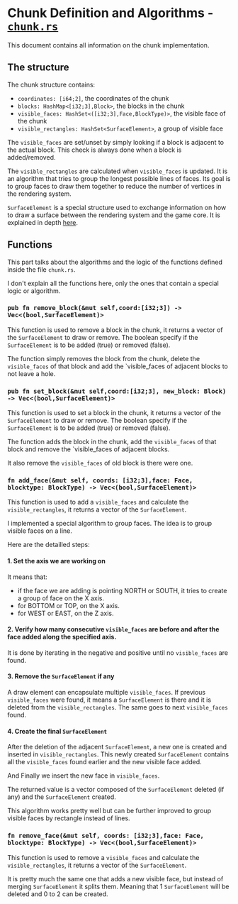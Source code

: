 # Chunk Definition and Algorithms - [`chunk.rs`](https://gitlab.uliege.be/Henry.Leclipteur/minecraft-rust-clone/-/blob/main/Minecraft-v0.3/game_core/src/world/chunk.rs)
This document contains all information on the chunk implementation.


## The structure

The chunk structure contains:
* `coordinates: [i64;2]`, the coordinates of the chunk
* `blocks: HashMap<[i32;3],Block>`, the blocks in the chunk
* `visible_faces: HashSet<([i32;3],Face,BlockType)>`, the visible face of the chunk
* `visible_rectangles: HashSet<SurfaceElement>`, a group of visible face

The `visible_faces` are set/unset by simply looking if a block is adjacent to the actual block. This check is always done when a block is added/removed.

The `visible_rectangles` are calculated when `visible_faces` is updated. It is an algorithm that tries to group the longest possible lines of faces. Its goal is to group faces to draw them together to reduce the number of vertices in the rendering system.

`SurfaceElement` is a special structure used to exchange information on how to draw a surface between the rendering system and the game core. It is explained in depth [here](https://gitlab.uliege.be/Henry.Leclipteur/minecraft-rust-clone/-/blob/main/Minecraft-v0.3/docs/draw_element/draw_element.md).


## Functions
This part talks about the algorithms and the logic of the functions defined inside the file `chunk.rs`.

I don't explain all the functions here, only the ones that contain a special logic or algorithm.

### `pub fn remove_block(&mut self,coord:[i32;3]) -> Vec<(bool,SurfaceElement)>`

This function is used to remove a block in the chunk, it returns a vector of the `SurfaceElement` to draw or remove. The boolean specify if the `SurfaceElement` is to be added (true) or removed (false).

The function simply removes the block from the chunk, delete the `visible_faces` of that block and add the `visible_faces of adjacent blocks to not leave a hole.


### `pub fn set_block(&mut self,coord:[i32;3], new_block: Block) -> Vec<(bool,SurfaceElement)>`

This function is used to set a block in the chunk, it returns a vector of the `SurfaceElement` to draw or remove. The boolean specify if the `SurfaceElement` is to be added (true) or removed (false).

The function adds the block in the chunk, add the `visible_faces` of that block and remove the `visible_faces of adjacent blocks.

It also remove the `visible_faces` of old block is there were one.

### `fn add_face(&mut self, coords: [i32;3],face: Face, blocktype: BlockType) -> Vec<(bool,SurfaceElement)>`

This function is used to add a `visible_faces` and calculate the `visible_rectangles`, it returns a vector of the `SurfaceElement`.

I implemented a special algorithm to group faces. The idea is to group visible faces on a line. 

Here are the detailled steps:
#### 1. Set the axis we are working on
It means that:
* if the face we are adding is pointing NORTH or SOUTH, it tries to create a group of face on the X axis.
* for BOTTOM or TOP, on the X axis. 
* for WEST or EAST, on the Z axis.

#### 2. Verify how many consecutive `visible_faces` are before and after the face added along the specified axis.
It is done by iterating in the negative and positive until no `visible_faces` are found.

#### 3. Remove the `SurfaceElement` if any
A draw element can encapsulate multiple `visible_faces`. If previous `visible_faces` were found, it means a `SurfaceElement` is there and it is deleted from the `visible_rectangles`. The same goes to next `visible_faces` found.

#### 4. Create the final `SurfaceElement`
After the deletion of the adjacent `SurfaceElement`, a new one is created and inserted in  `visible_rectangles`. This newly created `SurfaceElement` contains all the `visible_faces` found earlier and the new visible face added.

And Finally we insert the new face in `visible_faces`.

The returned value is a vector composed of the `SurfaceElement` deleted (if any) and the `SurfaceElement` created.

This algorithm works pretty well but can be further improved to group visible faces by rectangle instead of lines.

### `fn remove_face(&mut self, coords: [i32;3],face: Face, blocktype: BlockType) -> Vec<(bool,SurfaceElement)>`

This function is used to remove a `visible_faces` and calculate the `visible_rectangles`, it returns a vector of the `SurfaceElement`.

It is pretty much the same one that adds a new visible face, but instead of merging `SurfaceElement` it splits them. Meaning that 1 `SurfaceElement` will be deleted and 0 to 2 can be created.
